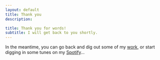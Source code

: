 ```yaml
---
layout: default
title: Thank you
description: 

title: Thank you for words!
subtitle: I will get back to you shortly.
---
```


<p class="col--lg5 col--md10 col--12 lead">In the meantime, you can go back and dig out some of my <a href="{{ site.base-url }}/" class="button--underline">work</a>, or start digging in some tunes on my <a href="{{ site.spotify }}" target="_blank" class="button--underline">Spotify</a>…</p>